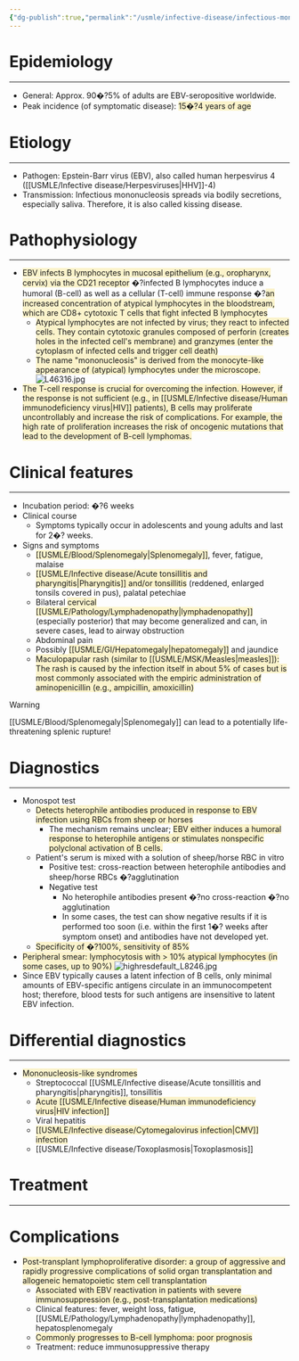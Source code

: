 ```yaml
---
{"dg-publish":true,"permalink":"/usmle/infective-disease/infectious-mononucleosis/"}
---
```


# Epidemiology
---
- General: Approx. 90�?5% of adults are EBV-seropositive worldwide.
- Peak incidence (of symptomatic disease): <span style="background:rgba(240, 200, 0, 0.2)">15�?4 years of age</span>

# Etiology
---
- Pathogen: Epstein-Barr virus (EBV), also called human herpesvirus 4 ([[USMLE/Infective disease/Herpesviruses\|HHV]]-4)
- Transmission: Infectious mononucleosis spreads via bodily secretions, especially saliva. Therefore, it is also called kissing disease.

# Pathophysiology
---
- <span style="background:rgba(240, 200, 0, 0.2)">EBV infects B lymphocytes in mucosal epithelium (e.g., oropharynx, cervix) via the CD21 receptor</span> �?infected B lymphocytes induce a humoral (B-cell) as well as a cellular (T-cell) immune response  �?<span style="background:rgba(240, 200, 0, 0.2)">an increased concentration of atypical lymphocytes in the bloodstream, which are CD8+ cytotoxic T cells that fight infected B lymphocytes</span> 
	- <span style="background:rgba(240, 200, 0, 0.2)">Atypical lymphocytes are not infected by virus; they react to infected cells. They contain cytotoxic granules composed of perforin (creates holes in the infected cell's membrane) and granzymes (enter the cytoplasm of infected cells and trigger cell death)</span>
	- <span style="background:rgba(240, 200, 0, 0.2)">The name "mononucleosis" is derived from the monocyte-like appearance of (atypical) lymphocytes under the microscope.</span>![L46316.jpg](/img/user/appendix/L46316.jpg)
- <span style="background:rgba(240, 200, 0, 0.2)">The T-cell response is crucial for overcoming the infection. However, if the response is not sufficient (e.g., in [[USMLE/Infective disease/Human immunodeficiency virus\|HIV]] patients), B cells may proliferate uncontrollably and increase the risk of complications. For example, the high rate of proliferation increases the risk of oncogenic mutations that lead to the development of B-cell lymphomas.</span>

# Clinical features
---
- Incubation period: �?6 weeks
- Clinical course
	- Symptoms typically occur in adolescents and young adults and last for 2�? weeks.
- Signs and symptoms
	- <span style="background:rgba(240, 200, 0, 0.2)">[[USMLE/Blood/Splenomegaly\|Splenomegaly]]</span>, fever, fatigue, malaise 
	- <span style="background:rgba(240, 200, 0, 0.2)">[[USMLE/Infective disease/Acute tonsillitis and pharyngitis\|Pharyngitis]] and/or tonsillitis</span> (reddened, enlarged tonsils covered in pus), palatal petechiae 
	- Bilateral <span style="background:rgba(240, 200, 0, 0.2)">cervical [[USMLE/Pathology/Lymphadenopathy\|lymphadenopathy]]</span> (especially posterior) that may become generalized and can, in severe cases, lead to airway obstruction
	- Abdominal pain
	- Possibly <span style="background:rgba(240, 200, 0, 0.2)">[[USMLE/GI/Hepatomegaly\|hepatomegaly]]</span> and jaundice 
	- <span style="background:rgba(240, 200, 0, 0.2)">Maculopapular rash (similar to [[USMLE/MSK/Measles\|measles]]): The rash is caused by the infection itself in about 5% of cases but is most commonly associated with the empiric administration of aminopenicillin (e.g., ampicillin, amoxicillin)</span>

>[!warning] 
>[[USMLE/Blood/Splenomegaly\|Splenomegaly]] can lead to a potentially life-threatening splenic rupture!
# Diagnostics
---
- Monospot test
	- <span style="background:rgba(240, 200, 0, 0.2)">Detects heterophile antibodies produced in response to EBV infection using RBCs from sheep or horses</span>
		- The mechanism remains unclear; <span style="background:rgba(240, 200, 0, 0.2)">EBV either induces a humoral response to heterophile antigens or stimulates nonspecific polyclonal activation of B cells.</span>
	- Patient's serum is mixed with a solution of sheep/horse RBC in vitro
		- Positive test: cross-reaction between heterophile antibodies and sheep/horse RBCs �?agglutination
		- Negative test
			- No heterophile antibodies present �?no cross-reaction �?no agglutination
			- In some cases, the test can show negative results if it is performed too soon (i.e. within the first 1�? weeks after symptom onset) and antibodies have not developed yet.
	- <span style="background:rgba(240, 200, 0, 0.2)">Specificity of �?100%, sensitivity of 85%</span>
- <span style="background:rgba(240, 200, 0, 0.2)">Peripheral smear: lymphocytosis with > 10% atypical lymphocytes (in some cases, up to 90%) </span>![highresdefault_L8246.jpg](/img/user/appendix/highresdefault_L8246.jpg)
- Since EBV typically causes a latent infection of B cells, only minimal amounts of EBV-specific antigens circulate in an immunocompetent host; therefore, blood tests for such antigens are insensitive to latent EBV infection.

# Differential diagnostics
---
- <span style="background:rgba(240, 200, 0, 0.2)">Mononucleosis-like syndromes </span>
	- Streptococcal [[USMLE/Infective disease/Acute tonsillitis and pharyngitis\|pharyngitis]], tonsillitis
	- <span style="background:rgba(240, 200, 0, 0.2)">Acute [[USMLE/Infective disease/Human immunodeficiency virus\|HIV infection]]</span>
	- Viral hepatitis
	- <span style="background:rgba(240, 200, 0, 0.2)">[[USMLE/Infective disease/Cytomegalovirus infection\|CMV]] infection</span>
	- [[USMLE/Infective disease/Toxoplasmosis\|Toxoplasmosis]]
# Treatment
---

# Complications
- <span style="background:rgba(240, 200, 0, 0.2)">Post-transplant lymphoproliferative disorder: a group of aggressive and rapidly progressive complications of solid organ transplantation and allogeneic hematopoietic stem cell transplantation</span>
	- <span style="background:rgba(240, 200, 0, 0.2)">Associated with EBV reactivation in patients with severe immunosuppression (e.g., post-transplantation medications)</span>
	- Clinical features: fever, weight loss, fatigue, [[USMLE/Pathology/Lymphadenopathy\|lymphadenopathy]], hepatosplenomegaly
	- <span style="background:rgba(240, 200, 0, 0.2)">Commonly progresses to B-cell lymphoma: poor prognosis</span>
	- Treatment: reduce immunosuppressive therapy

